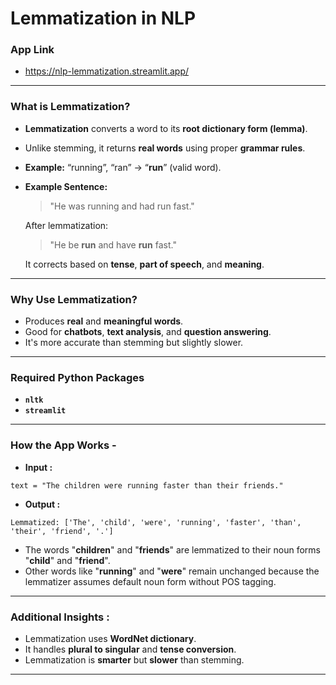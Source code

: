 # Lemmatization in NLP
### App Link
- https://nlp-lemmatization.streamlit.app/
---
### What is Lemmatization?
- **Lemmatization** converts a word to its **root dictionary form (lemma)**.
- Unlike stemming, it returns **real words** using proper **grammar rules**.
- **Example:** “running”, “ran” → “**run**” (valid word).
- **Example Sentence:**

  > "He was running and had run fast."

  After lemmatization:

  > "He be **run** and have **run** fast."

  It corrects based on **tense**, **part of speech**, and **meaning**.
---
### Why Use Lemmatization?
- Produces **real** and **meaningful words**.
- Good for **chatbots**, **text analysis**, and **question answering**.
- It's more accurate than stemming but slightly slower.
---
### Required Python Packages
- **`nltk`**
- **`streamlit`**
---
### How the App Works -
- **Input :**
```
text = "The children were running faster than their friends."
```
- **Output :**
```
Lemmatized: ['The', 'child', 'were', 'running', 'faster', 'than', 'their', 'friend', '.']
```
- The words "**children**" and "**friends**" are lemmatized to their noun forms "**child**" and "**friend**".
- Other words like "**running**" and "**were**" remain unchanged because the lemmatizer assumes default noun form without POS tagging.
 ---
 ### Additional Insights :
- Lemmatization uses **WordNet dictionary**.
- It handles **plural to singular** and **tense conversion**.
- Lemmatization is **smarter** but **slower** than stemming.
---

